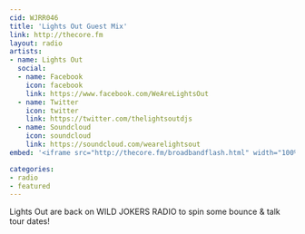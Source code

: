 ```yaml
---
cid: WJRR046
title: 'Lights Out Guest Mix'
link: http://thecore.fm
layout: radio
artists: 
- name: Lights Out
  social:
  - name: Facebook
    icon: facebook
    link: https://www.facebook.com/WeAreLightsOut
  - name: Twitter
    icon: twitter
    link: https://twitter.com/thelightsoutdjs
  - name: Soundcloud
    icon: soundcloud
    link: https://soundcloud.com/wearelightsout
embed: '<iframe src="http://thecore.fm/broadbandflash.html" width="100%" height="350px"></iframe>'

categories:
- radio
- featured
---
```


Lights Out are back on WILD JOKERS RADIO to spin some bounce & talk tour dates!